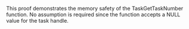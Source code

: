 This proof demonstrates the memory safety of the TaskGetTaskNumber function.
No assumption is required since the function accepts a NULL value for the task handle.

